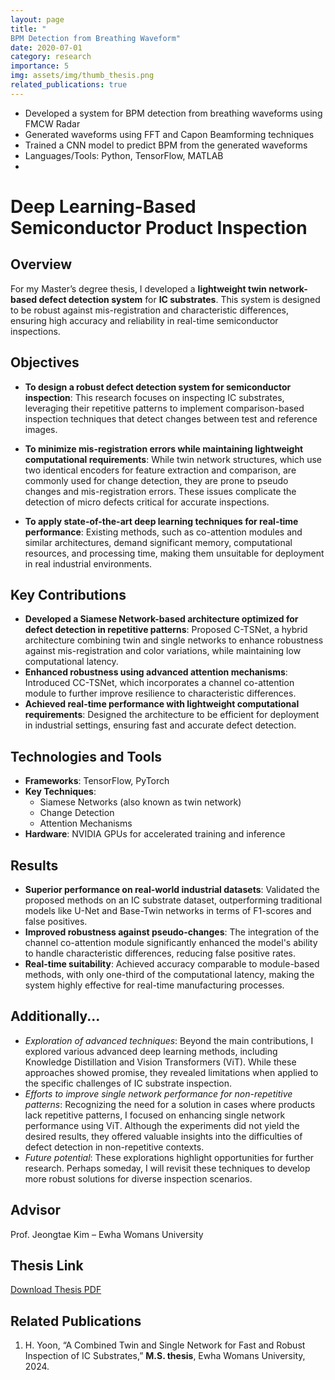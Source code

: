 ```yaml
---
layout: page
title: "
BPM Detection from Breathing Waveform"
date: 2020-07-01
category: research
importance: 5
img: assets/img/thumb_thesis.png
related_publications: true
---
```


- Developed a system for BPM detection from breathing waveforms using FMCW Radar
- Generated waveforms using FFT and Capon Beamforming techniques
- Trained a CNN model to predict BPM from the generated waveforms
- Languages/Tools: Python, TensorFlow, MATLAB
-

# Deep Learning-Based Semiconductor Product Inspection

## Overview

For my Master’s degree thesis, I developed a **lightweight twin network-based defect detection system** for **IC substrates**. This system is designed to be robust against mis-registration and characteristic differences, ensuring high accuracy and reliability in real-time semiconductor inspections.

## Objectives

- **To design a robust defect detection system for semiconductor inspection**: This research focuses on inspecting IC substrates, leveraging their repetitive patterns to implement comparison-based inspection techniques that detect changes between test and reference images.

- **To minimize mis-registration errors while maintaining lightweight computational requirements**: While twin network structures, which use two identical encoders for feature extraction and comparison, are commonly used for change detection, they are prone to pseudo changes and mis-registration errors. These issues complicate the detection of micro defects critical for accurate inspections.

- **To apply state-of-the-art deep learning techniques for real-time performance**: Existing methods, such as co-attention modules and similar architectures, demand significant memory, computational resources, and processing time, making them unsuitable for deployment in real industrial environments.

## Key Contributions

- **Developed a Siamese Network-based architecture optimized for defect detection in repetitive patterns**: Proposed C-TSNet, a hybrid architecture combining twin and single networks to enhance robustness against mis-registration and color variations, while maintaining low computational latency.
- **Enhanced robustness using advanced attention mechanisms**: Introduced CC-TSNet, which incorporates a channel co-attention module to further improve resilience to characteristic differences.
- **Achieved real-time performance with lightweight computational requirements**: Designed the architecture to be efficient for deployment in industrial settings, ensuring fast and accurate defect detection.

## Technologies and Tools

- **Frameworks**: TensorFlow, PyTorch
- **Key Techniques**:
  - Siamese Networks (also known as twin network)
  - Change Detection
  - Attention Mechanisms
- **Hardware**: NVIDIA GPUs for accelerated training and inference

## Results

- **Superior performance on real-world industrial datasets**: Validated the proposed methods on an IC substrate dataset, outperforming traditional models like U-Net and Base-Twin networks in terms of F1-scores and false positives.
- **Improved robustness against pseudo-changes**: The integration of the channel co-attention module significantly enhanced the model's ability to handle characteristic differences, reducing false positive rates.
- **Real-time suitability**: Achieved accuracy comparable to module-based methods, with only one-third of the computational latency, making the system highly effective for real-time manufacturing processes.

## Additionally...

- _Exploration of advanced techniques_: Beyond the main contributions, I explored various advanced deep learning methods, including Knowledge Distillation and Vision Transformers (ViT). While these approaches showed promise, they revealed limitations when applied to the specific challenges of IC substrate inspection.
- _Efforts to improve single network performance for non-repetitive patterns_: Recognizing the need for a solution in cases where products lack repetitive patterns, I focused on enhancing single network performance using ViT. Although the experiments did not yield the desired results, they offered valuable insights into the difficulties of defect detection in non-repetitive contexts.
- _Future potential_: These explorations highlight opportunities for further research. Perhaps someday, I will revisit these techniques to develop more robust solutions for diverse inspection scenarios.

## Advisor

Prof. Jeongtae Kim – Ewha Womans University

## Thesis Link

[Download Thesis PDF](https://heejunyoon.github.io/assets/pdf/HJYoon_thesis_published.pdf)

## Related Publications

1. H. Yoon, “A Combined Twin and Single Network for Fast and Robust Inspection of IC Substrates,” **M.S. thesis**, Ewha Womans University, 2024.
